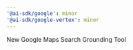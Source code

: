 ```yaml
---
'@ai-sdk/google': minor
'@ai-sdk/google-vertex': minor
---
```


New Google Maps Search Grounding Tool
